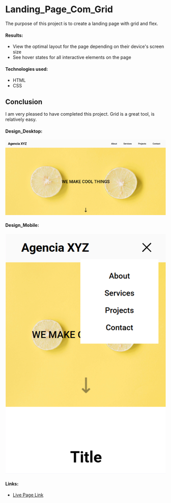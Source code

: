 # Landing_Page_Com_Grid

The purpose of this project is to create a landing page with grid and flex.

#### Results:
*  View the optimal layout for the page depending on their device's screen size
*  See hover states for all interactive elements on the page

#### Technologies used:
*  HTML
*  CSS

## Conclusion

I am very pleased to have completed this project.
Grid is a great tool, is relatively easy.


#### Design_Desktop:
![Landing_Page_Com_Grid](./src/images/page_img.PNG)

#### Design_Mobile:
![Landing_Page_Com_Grid](./src/images/page_img_mobile.PNG)

#### Links:
*  [Live Page Link](https://cbv09.github.io/landingPage_with_GRID/)

